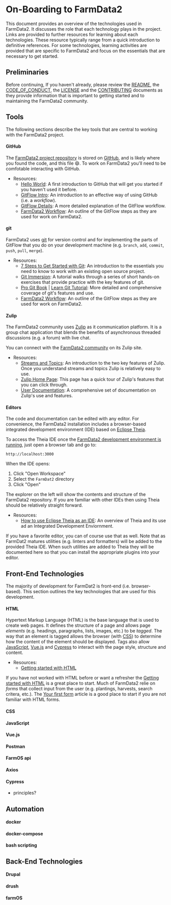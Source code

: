 # On-Boarding to FarmData2 #

This document provides an overview of the technologies used in FarmData2.  It discusses the role that each technology plays in the project. Links are provided to further resources for learning about each technologies. These resource typically range from a quick introduction to definitive references. For some technologies, learning activities are provided that are specific to FarmData2 and focus on the essentials that are necessary to get started.

## Preliminaries ##

Before continuing, If you haven't already, please review the [README](README.md), the [CODE_OF_CONDUCT](CODE_OF_CONDUCT.md), the [LICENSE](LICENSE.md) and the [CONTRIBUTING](CONTRIBUTING.md) documents as they provide information that is important to getting started and to maintaining the FarmData2 community.

## Tools ##

The following sections describe the key tools that are central to working with the FarmData2 project.

#### GitHub ####

The [FarmData2 project repository](https://github.com/DickinsonCollege/FarmData2) is stored on [GitHub](https://github.com/), and is likely where you found the code, and this file :smile:.  To work on FarmData2 you'll need to be comfotable interacting with GitHub.

  - Resources:
    - [Hello World](https://guides.github.com/activities/hello-world/): A first introduction to GitHub that will get you started if you haven't used it before.
    - [GitFlow Intro](https://guides.github.com/introduction/flow/): An introduction to an effective way of using GitHub (i.e. a _workflow_).
    - [GitFlow Details](https://githubflow.github.io/): A more detailed explanation of the GitFlow workflow.
    - [FarmData2 Workflow](CONTRIBUTING.md#workflow): An outline of the GitFlow steps as they are used for work on FarmData2.

#### git ####

FarmData2 uses [git](https://git-scm.com/) for version control and for implementing the parts of GitFlow that you do on your development machine (e.g. `branch`, `add`, `commit`, `push`, `pull`, `merge`).

  - Resources:
    - [7 Steps to Get Started with Git](https://www.fosslife.org/7-steps-get-started-git): An introduction to the essentials you need to know to work with an existing open source project.
    - [Git Immersion](https://gitimmersion.com/): A tutorial walks through a series of short hands-on exercises that provide practice with the key features of git.
    - [Pro Git Book](http://git-scm.com/book/en/v2) | [Learn Git Tutorial](https://www.tutorialspoint.com/git/index.htm): More detailed and comprehensive coverage of git's features and use.
    - [FarmData2 Workflow](CONTRIBUTING.md#workflow): An outline of the GitFlow steps as they are used for work on FarmData2.

#### Zulip ####

The FarmData2 community uses [Zulip](https://zulip.com/) as it communication platform. It is a group chat application that blends the benefits of asynchronous threaded discussions (e.g. a forum) with live chat.

You can connect with the [FarmData2 community](https://farmdata2.zulipchat.com/) on its Zulip site.

  - Resources:
    - [Streams and Topics](https://zulip.com/help/about-streams-and-topics): An introduction to the two key features of Zulip. Once you understand streams and topics Zulip is relatively easy to use.
    - [Zulip Home Page](https://zulip.com/): This page has a quick tour of Zulip's features that you can click through.
    - [User Documentation](https://zulip.com/help/): A comprehensive set of documentation on Zulip's use and features.

#### Editors ####

The code and documentation can be edited with any editor.  For convenience, the FarmData2 installation includes a browser-based integrated development environment (IDE) based on [Eclipse Theia](https://theia-ide.org/).

To access the Theia IDE once the [FarmData2 development environment is running](INSTALL#developer-install), just open a browser tab and go to:
```
http://localhost:3000
```
When the IDE opens:
  1. Click "Open Workspace"
  1. Select the `FarmDat2` directory
  1. Click "Open"

The explorer on the left will show the contents and structure of the FarmData2 repository. If you are familiar with other IDEs then using Theia should be relatively straight forward.

  - Resources:
    - [How to use Eclipse Theia as an IDE](https://eclipsesource.com/blogs/2019/10/04/how-to-use-eclipse-theia-as-an-ide/): An overview of Theia and its use ad an Integrated Development Enviornment.

If you have a favorite editor, you can of course use that as well. Note that as FarmDat2 matures utilities (e.g. linters and formatters) will be added to the provided Theia IDE. When such utilities are added to Theia they will be documented here so that you can install the appropriate plugins into your editor.

## Front-End Technologies ##

The majority of development for FarmDat2 is front-end (i.e. browser-based).  This section outlines the key technologies that are used for this development.

#### HTML ####

Hypertext Markup Language (HTML) is the base language that is used to create web pages. It defines the structure of a page and allows page _elements_ (e.g. headings, paragraphs, lists, images, etc.) to be _tagged_. The way that an element is tagged allows the browser (with [CSS](#css)) to determine how the content of the element should be displayed. Tags also allow [JavaScript](#javascript), [Vue.js](#vue.js) and [Cypress](#cypress) to interact with the page style, structure and content.

  - Resources:
    - [Getting started with HTML](https://developer.mozilla.org/en-US/docs/Learn/HTML/Introduction_to_HTML/Getting_started)

If you have not worked with HTML before or want a refresher the [Getting started with HTML](https://developer.mozilla.org/en-US/docs/Learn/HTML/Introduction_to_HTML/Getting_started) is a great place to start. Much of FarmData2 relie on _forms_ that collect input from the user (e.g. plantings, harvests, search critera, etc.). The [Your first form](https://developer.mozilla.org/en-US/docs/Learn/Forms/Your_first_form) article is a good place to start if you are not familiar with HTML forms.



#### CSS ####

#### JavaScript ####

#### Vue.js ####

#### Postman ####

#### FarmOS api ####

#### Axios ####

#### Cypress ####
 - principles?

## Automation ##

#### docker ####

#### docker-compose ####

#### bash scripting ####

## Back-End Technologies ##

#### Drupal ####

#### drush ####

#### farmOS ####
